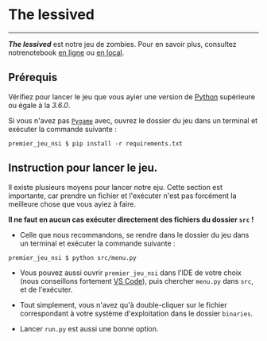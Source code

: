 # The lessived
---

***The lessived*** est notre jeu de zombies. Pour en savoir plus, consultez notrenotebook [en ligne](https://github.com/PaulJeFi/premier_jeu_nsi/blob/main/main.ipynb) ou [en local](main.ipynb).

## Prérequis

Vérifiez pour lancer le jeu que vous ayier une version de [Python](https:/python.org) supérieure ou égale à la *3.6.0*.

Si vous n'avez pas [```Pygame```](https://www.pygame.org/news) avec, ouvrez le dossier du jeu dans un terminal et exécuter la commande suivante :

```
premier_jeu_nsi $ pip install -r requirements.txt
```


## Instruction pour lancer le jeu.

Il existe plusieurs moyens pour lancer notre eju. Cette section est importante, car prendre un fichier et l'exécuter n'est pas forcément la meilleure chose que vous ayiez à faire.

**Il ne faut en aucun cas exécuter directement des fichiers du dossier ```src``` !**

- Celle que nous recommandons, se rendre dans le dossier du jeu dans un terminal et exécuter la commande suivante :

```
premier_jeu_nsi $ python src/menu.py
```

- Vous pouvez aussi ouvrir ```premier_jeu_nsi``` dans l'IDE de votre choix (nous conseillons fortement [VS Code](https://code.visualstudio.com)), puis chercher ```menu.py``` dans ```src```, et de l'exécuter.

- Tout simplement, vous n'avez qu'à double-cliquer sur le fichier correspondant à votre système d'exploitation dans le dossier ```binaries```.

- Lancer ```run.py``` est aussi une bonne option.